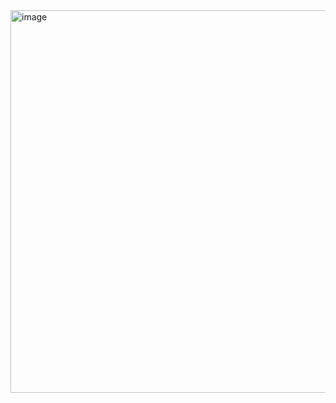 <img width="612" alt="image" src="https://github.com/user-attachments/assets/a17bfbbf-7ea2-416b-a012-c076199a8cda" />
